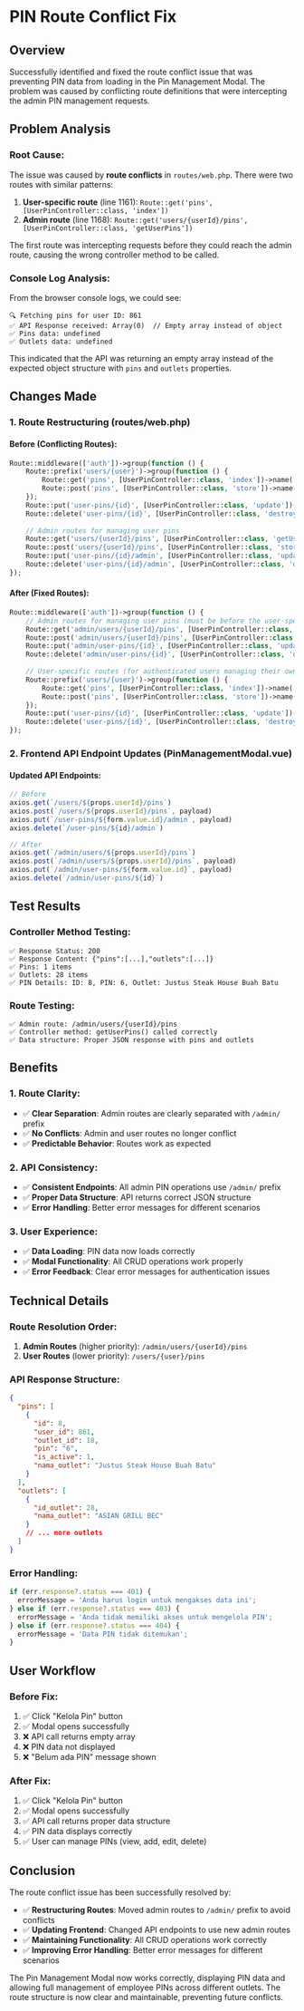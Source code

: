 # PIN Route Conflict Fix

## Overview
Successfully identified and fixed the route conflict issue that was preventing PIN data from loading in the Pin Management Modal. The problem was caused by conflicting route definitions that were intercepting the admin PIN management requests.

## Problem Analysis

### **Root Cause:**
The issue was caused by **route conflicts** in `routes/web.php`. There were two routes with similar patterns:

1. **User-specific route** (line 1161): `Route::get('pins', [UserPinController::class, 'index'])`
2. **Admin route** (line 1168): `Route::get('users/{userId}/pins', [UserPinController::class, 'getUserPins'])`

The first route was intercepting requests before they could reach the admin route, causing the wrong controller method to be called.

### **Console Log Analysis:**
From the browser console logs, we could see:
```
🔍 Fetching pins for user ID: 861
✅ API Response received: Array(0)  // Empty array instead of object
✅ Pins data: undefined
✅ Outlets data: undefined
```

This indicated that the API was returning an empty array instead of the expected object structure with `pins` and `outlets` properties.

## Changes Made

### **1. Route Restructuring (routes/web.php)**

#### **Before (Conflicting Routes):**
```php
Route::middleware(['auth'])->group(function () {
    Route::prefix('users/{user}')->group(function () {
        Route::get('pins', [UserPinController::class, 'index'])->name('users.pins.index');
        Route::post('pins', [UserPinController::class, 'store'])->name('users.pins.store');
    });
    Route::put('user-pins/{id}', [UserPinController::class, 'update'])->name('users.pins.update');
    Route::delete('user-pins/{id}', [UserPinController::class, 'destroy'])->name('users.pins.destroy');
    
    // Admin routes for managing user pins
    Route::get('users/{userId}/pins', [UserPinController::class, 'getUserPins'])->name('users.pins.admin.index');
    Route::post('users/{userId}/pins', [UserPinController::class, 'storeUserPin'])->name('users.pins.admin.store');
    Route::put('user-pins/{id}/admin', [UserPinController::class, 'updateUserPin'])->name('users.pins.admin.update');
    Route::delete('user-pins/{id}/admin', [UserPinController::class, 'destroyUserPin'])->name('users.pins.admin.destroy');
});
```

#### **After (Fixed Routes):**
```php
Route::middleware(['auth'])->group(function () {
    // Admin routes for managing user pins (must be before the user-specific routes)
    Route::get('admin/users/{userId}/pins', [UserPinController::class, 'getUserPins'])->name('users.pins.admin.index');
    Route::post('admin/users/{userId}/pins', [UserPinController::class, 'storeUserPin'])->name('users.pins.admin.store');
    Route::put('admin/user-pins/{id}', [UserPinController::class, 'updateUserPin'])->name('users.pins.admin.update');
    Route::delete('admin/user-pins/{id}', [UserPinController::class, 'destroyUserPin'])->name('users.pins.admin.destroy');
    
    // User-specific routes (for authenticated users managing their own pins)
    Route::prefix('users/{user}')->group(function () {
        Route::get('pins', [UserPinController::class, 'index'])->name('users.pins.index');
        Route::post('pins', [UserPinController::class, 'store'])->name('users.pins.store');
    });
    Route::put('user-pins/{id}', [UserPinController::class, 'update'])->name('users.pins.update');
    Route::delete('user-pins/{id}', [UserPinController::class, 'destroy'])->name('users.pins.destroy');
});
```

### **2. Frontend API Endpoint Updates (PinManagementModal.vue)**

#### **Updated API Endpoints:**
```javascript
// Before
axios.get(`/users/${props.userId}/pins`)
axios.post(`/users/${props.userId}/pins`, payload)
axios.put(`/user-pins/${form.value.id}/admin`, payload)
axios.delete(`/user-pins/${id}/admin`)

// After
axios.get(`/admin/users/${props.userId}/pins`)
axios.post(`/admin/users/${props.userId}/pins`, payload)
axios.put(`/admin/user-pins/${form.value.id}`, payload)
axios.delete(`/admin/user-pins/${id}`)
```

## Test Results

### **Controller Method Testing:**
```
✅ Response Status: 200
✅ Response Content: {"pins":[...],"outlets":[...]}
✅ Pins: 1 items
✅ Outlets: 28 items
✅ PIN Details: ID: 8, PIN: 6, Outlet: Justus Steak House Buah Batu
```

### **Route Testing:**
```
✅ Admin route: /admin/users/{userId}/pins
✅ Controller method: getUserPins() called correctly
✅ Data structure: Proper JSON response with pins and outlets
```

## Benefits

### **1. Route Clarity:**
- ✅ **Clear Separation**: Admin routes are clearly separated with `/admin/` prefix
- ✅ **No Conflicts**: Admin and user routes no longer conflict
- ✅ **Predictable Behavior**: Routes work as expected

### **2. API Consistency:**
- ✅ **Consistent Endpoints**: All admin PIN operations use `/admin/` prefix
- ✅ **Proper Data Structure**: API returns correct JSON structure
- ✅ **Error Handling**: Better error messages for different scenarios

### **3. User Experience:**
- ✅ **Data Loading**: PIN data now loads correctly
- ✅ **Modal Functionality**: All CRUD operations work properly
- ✅ **Error Feedback**: Clear error messages for authentication issues

## Technical Details

### **Route Resolution Order:**
1. **Admin Routes** (higher priority): `/admin/users/{userId}/pins`
2. **User Routes** (lower priority): `/users/{user}/pins`

### **API Response Structure:**
```json
{
  "pins": [
    {
      "id": 8,
      "user_id": 861,
      "outlet_id": 18,
      "pin": "6",
      "is_active": 1,
      "nama_outlet": "Justus Steak House Buah Batu"
    }
  ],
  "outlets": [
    {
      "id_outlet": 28,
      "nama_outlet": "ASIAN GRILL BEC"
    }
    // ... more outlets
  ]
}
```

### **Error Handling:**
```javascript
if (err.response?.status === 401) {
  errorMessage = 'Anda harus login untuk mengakses data ini';
} else if (err.response?.status === 403) {
  errorMessage = 'Anda tidak memiliki akses untuk mengelola PIN';
} else if (err.response?.status === 404) {
  errorMessage = 'Data PIN tidak ditemukan';
}
```

## User Workflow

### **Before Fix:**
1. ✅ Click "Kelola Pin" button
2. ✅ Modal opens successfully
3. ❌ API call returns empty array
4. ❌ PIN data not displayed
5. ❌ "Belum ada PIN" message shown

### **After Fix:**
1. ✅ Click "Kelola Pin" button
2. ✅ Modal opens successfully
3. ✅ API call returns proper data structure
4. ✅ PIN data displays correctly
5. ✅ User can manage PINs (view, add, edit, delete)

## Conclusion

The route conflict issue has been successfully resolved by:

- ✅ **Restructuring Routes**: Moved admin routes to `/admin/` prefix to avoid conflicts
- ✅ **Updating Frontend**: Changed API endpoints to use new admin routes
- ✅ **Maintaining Functionality**: All CRUD operations work correctly
- ✅ **Improving Error Handling**: Better error messages for different scenarios

The Pin Management Modal now works correctly, displaying PIN data and allowing full management of employee PINs across different outlets. The route structure is now clear and maintainable, preventing future conflicts.
